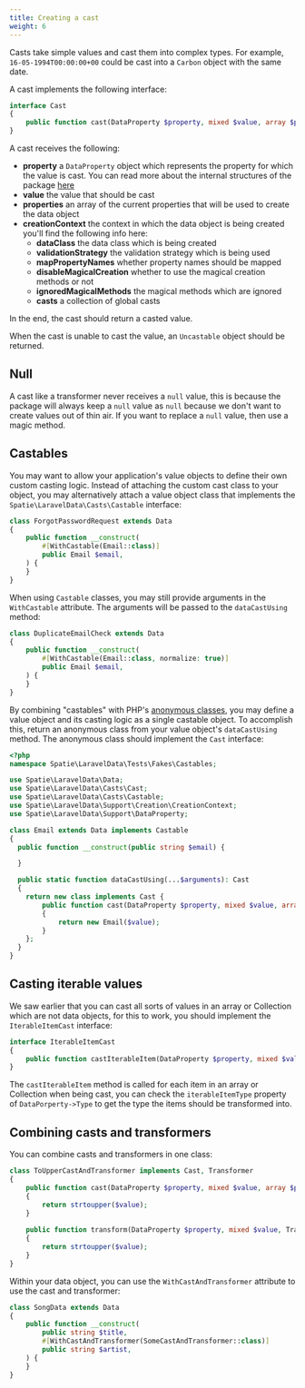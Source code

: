 ```yaml
---
title: Creating a cast
weight: 6
---
```


Casts take simple values and cast them into complex types. For example, `16-05-1994T00:00:00+00` could be cast into a `Carbon` object with the same date.

A cast implements the following interface:

```php
interface Cast
{
    public function cast(DataProperty $property, mixed $value, array $properties, CreationContext $context): mixed;
}
```

A cast receives the following:

- **property** a `DataProperty` object which represents the property for which the value is cast. You can read more about the internal structures of the package [here](/docs/laravel-data/v4/advanced-usage/internal-structures)
- **value** the value that should be cast
- **properties** an array of the current properties that will be used to create the data object
- **creationContext** the context in which the data object is being created you'll find the following info here:
    - **dataClass** the data class which is being created
    - **validationStrategy** the validation strategy which is being used
    - **mapPropertyNames** whether property names should be mapped
    - **disableMagicalCreation** whether to use the magical creation methods or not
    - **ignoredMagicalMethods** the magical methods which are ignored
    - **casts** a collection of global casts

In the end, the cast should return a casted value.

When the cast is unable to cast the value, an `Uncastable` object should be returned.

## Null

A cast like a transformer never receives a `null` value, this is because the package will always keep a `null` value as `null` because we don't want to create values out of thin air. If you want to replace a `null` value, then use a magic method.

## Castables

You may want to allow your application's value objects to define their own custom casting logic. Instead of attaching the custom cast class to your object, you may alternatively attach a value object class that implements the `Spatie\LaravelData\Casts\Castable` interface:

```php
class ForgotPasswordRequest extends Data
{
    public function __construct(
        #[WithCastable(Email::class)]
        public Email $email,
    ) {
    }
}
```

When using `Castable` classes, you may still provide arguments in the `WithCastable` attribute. The arguments will be passed to the `dataCastUsing` method:

```php
class DuplicateEmailCheck extends Data
{
    public function __construct(
        #[WithCastable(Email::class, normalize: true)]
        public Email $email,
    ) {
    }
}
```

By combining "castables" with PHP's [anonymous classes](https://www.php.net/manual/en/language.oop5.anonymous.php), you may define a value object and its casting logic as a single castable object. To accomplish this, return an anonymous class from your value object's `dataCastUsing` method. The anonymous class should implement the `Cast` interface:

```php
<?php
namespace Spatie\LaravelData\Tests\Fakes\Castables;

use Spatie\LaravelData\Data;
use Spatie\LaravelData\Casts\Cast;
use Spatie\LaravelData\Casts\Castable;
use Spatie\LaravelData\Support\Creation\CreationContext;
use Spatie\LaravelData\Support\DataProperty;

class Email extends Data implements Castable
{
  public function __construct(public string $email) {

  }

  public static function dataCastUsing(...$arguments): Cast
  {
    return new class implements Cast {
        public function cast(DataProperty $property, mixed $value, array $properties, CreationContext $context): mixed
        {
            return new Email($value);
        }
    };
  }
}
```

## Casting iterable values

We saw earlier that you can cast all sorts of values in an array or Collection which are not data objects, for this to work, you should implement the `IterableItemCast` interface:

```php
interface IterableItemCast
{
    public function castIterableItem(DataProperty $property, mixed $value, array $properties, CreationContext $context): mixed;
}
```

The `castIterableItem` method is called for each item in an array or Collection when being cast, you can check the `iterableItemType` property of `DataPorperty->Type` to get the type the items should be transformed into.

## Combining casts and transformers

You can combine casts and transformers in one class:

```php
class ToUpperCastAndTransformer implements Cast, Transformer
{
    public function cast(DataProperty $property, mixed $value, array $properties, CreationContext $context): string
    {
        return strtoupper($value);
    }
    
    public function transform(DataProperty $property, mixed $value, TransformationContext $context): string
    {
        return strtoupper($value);
    }
}
```

Within your data object, you can use the `WithCastAndTransformer` attribute to use the cast and transformer:

```php
class SongData extends Data
{
    public function __construct(
        public string $title,
        #[WithCastAndTransformer(SomeCastAndTransformer::class)]
        public string $artist,
    ) {
    }
}
```
